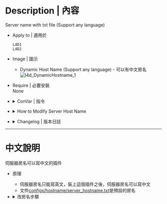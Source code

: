 # Description | 內容
Server name with txt file (Support any language)

* Apply to | 適用於
	```
	L4D1
	L4D2
	```

* Image | 圖示
	* Dynamic Host Name (Support any language) - 可以有中文房名
    <br/>![l4d_DynamicHostname_1](image/l4d_DynamicHostname_1.jpg)

* Require | 必要安裝
<br/>None

* <details><summary>ConVar | 指令</summary>

	* No cfg generated
		```php
		// League notice displayed on server name
		l4d_current_mode ""
		```
</details>

* <details><summary>How to Modify Server Host Name</summary>

    1. Install and launch server, file ```configs/hostname/server_hostname_xxxxx.txt``` will be auto-generated
        * ```xxxxx``` is server port
    2. Modify file
        ```php
        [中文亞洲] Asia L4D - 乂煞氣@惡靈勢力
        ```
    3. Write down plugin convar in cfg/server.cfg
        ```php
        //League notice displayed on server name (Empty=Disable)
        l4d_current_mode "Harry's mod"
        ```
    4. The Server name will change on map change or server restart
        ```php
        [中文亞洲] Asia L4D - 乂煞氣@惡靈勢力 (Harry's mod)
        ```
        ![l4d_DynamicHostname_2](image/l4d_DynamicHostname_2.jpg)
</details>

* <details><summary>Changelog | 版本日誌</summary>

	* v1.9 (2023-6-3)
        * Fixed hostname two lines

	* v1.8 (2023-5-4)
        * Optimize Code
        * Can use different host name by server port

	* v1.7
        * By HarryPotter
</details>

- - - -
# 中文說明
伺服器房名可以寫中文的插件

* 原理
	* 伺服器房名只能寫英文，裝上這個插件之後，伺服器房名可以寫中文
    * 文件[configs/hostname/server_hostname.txt](configs/hostname/server_hostname.txt)是預設的房名

* <details><summary>改房名步驟</summary>

    1. 安裝插件後啟動伺服器，會自動產生文件 ```configs/hostname/server_hostname_xxxxxx.txt```
        * ```xxxxx```是伺服器的端口，也就是port
    
    2. 請打開並輸入房名 (可以寫中文)
        ```php
        [中文亞洲] Asia L4D - 乂煞氣@惡靈勢力
        ```

    3. 插件的指令寫入 cfg/server.cfg
        ```php
        //房名之後的模式介紹，不可以寫中文 (可以留白不寫)
        l4d_current_mode "Harry's mod"
        ```
        
    4. 等待伺服器重啟或換圖之後，房名會變成
        ```php
        [中文亞洲] Asia L4D - 乂煞氣@惡靈勢力 (Harry's mod)
        ```
        ![l4d_DynamicHostname_3](image/l4d_DynamicHostname_3.jpg)
</details>